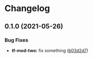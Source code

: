 # Changelog

## 0.1.0 (2021-05-26)


### Bug Fixes

* **tf-mod-two:** fix something ([b03d2d7](https://www.github.com/tpolekhin/actions-playground/commit/b03d2d702ad0890cb619e7cb651d1412a6506937))
